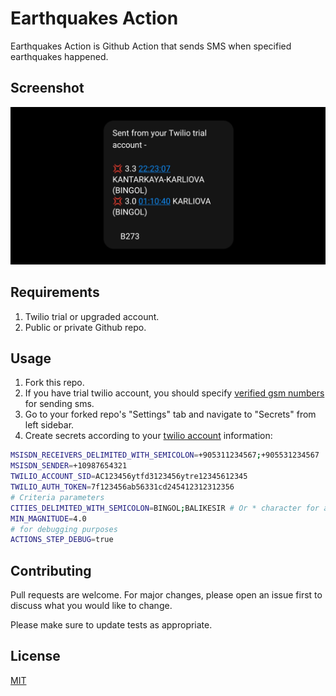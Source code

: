 # Earthquakes Action

Earthquakes Action is Github Action that sends SMS when specified earthquakes happened.

## Screenshot

![Sent from twilio account screenshot](./art/screenshot.png)

## Requirements

1. Twilio trial or upgraded account.
2. Public or private Github repo.

## Usage

1. Fork this repo.
2. If you have trial twilio account, you should specify [verified gsm numbers](https://www.twilio.com/console/phone-numbers/verified) for sending sms.
3. Go to your forked repo's "Settings" tab and navigate to "Secrets" from left sidebar.
4. Create secrets according to your [twilio account](https://www.twilio.com/console) information:

```bash
MSISDN_RECEIVERS_DELIMITED_WITH_SEMICOLON=+905311234567;+905531234567
MSISDN_SENDER=+10987654321
TWILIO_ACCOUNT_SID=AC123456ytfd3123456ytre12345612345
TWILIO_AUTH_TOKEN=7f123456ab56331cd245412312312356
# Criteria parameters
CITIES_DELIMITED_WITH_SEMICOLON=BINGOL;BALIKESIR # Or * character for all cities
MIN_MAGNITUDE=4.0
# for debugging purposes
ACTIONS_STEP_DEBUG=true
```

## Contributing

Pull requests are welcome. For major changes, please open an issue first to discuss what you would like to change.

Please make sure to update tests as appropriate.

## License

[MIT](https://choosealicense.com/licenses/mit/)